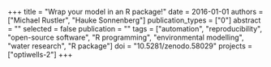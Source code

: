 +++
title = "Wrap your model in an R package!"
date = 2016-01-01
authors = ["Michael Rustler", "Hauke Sonnenberg"]
publication_types = ["0"]
abstract = ""
selected = false
publication = ""
tags = ["automation", "reproducibility", "open-source software", "R programming", "environmental modelling", "water research", "R package"]
doi = "10.5281/zenodo.58029"
projects = ["optiwells-2"]
+++


